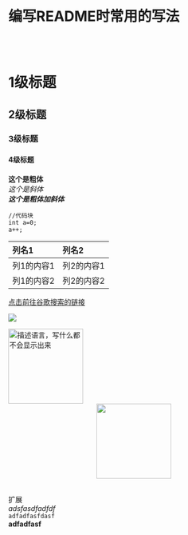 # 编写README时常用的写法
<br><br>
# 1级标题
## 2级标题
### 3级标题
#### 4级标题
**这个是粗体** <br>
*这个是斜体* <br>
***这个是粗体加斜体*** <br>

```
//代码块
int a=0;
a++;
```

|列名1|列名2|
|:---|:---|
|列1的内容1|列2的内容1|
|列1的内容2|列2的内容2|

[点击前往谷歌搜索的链接](https://www.google.com.hk/)

![](https://github.com/HeTingwei/ReadmeLearn/blob/master/avatar1.jpg)

<img src="https://github.com/HeTingwei/ReadmeLearn/blob/master/avatar1.jpg" width="150" height="150" alt="描述语言，写什么都不会显示出来"/>

<div align=center><img width="150" height="150" src="https://github.com/HeTingwei/ReadmeLearn/blob/master/avatar1.jpg"/></div>

<br/>扩展
<br/>_adsfasdfadfdf_
<br/>`adfadfasfdasf`
<br/>**adfadfasf**